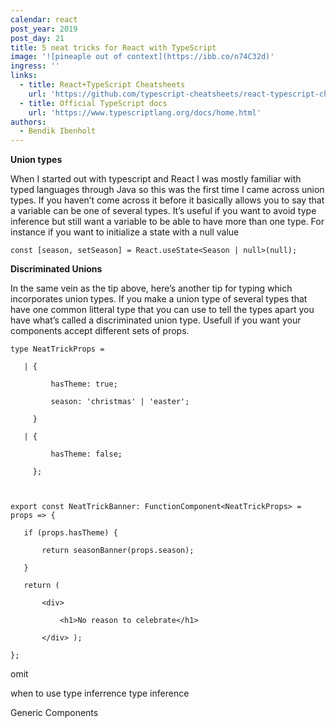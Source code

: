 ```yaml
---
calendar: react
post_year: 2019
post_day: 21
title: 5 neat tricks for React with TypeScript
image: '![pineaple out of context](https://ibb.co/n74C32d)'
ingress: ''
links:
  - title: React+TypeScript Cheatsheets
    url: 'https://github.com/typescript-cheatsheets/react-typescript-cheatsheet'
  - title: Official TypeScript docs
    url: 'https://www.typescriptlang.org/docs/home.html'
authors:
  - Bendik Ibenholt
---
```

**Union types**

When I started out with typescript and React I was mostly familiar with typed languages through Java so this was the first time I came across union types. If you haven’t come across it before it basically allows you to say that a variable can be one of several types. It’s useful if you want to avoid type inference but still want a variable to be able to have more than one type. For instance if you want to initialize a state with a null value

`const [season, setSeason] = React.useState<Season | null>(null);`

**Discriminated Unions**

In the same vein as the tip above, here’s another tip for typing which incorporates union types. If you make a union type of several types that have one common litteral type that you can use to tell the types apart you have what’s called a discriminated union type. Usefull if you want your components accept different sets of props. 

`type NeatTrickProps =`

`    | {`

`          hasTheme: true;`

`          season: 'christmas' | 'easter';`

`      }`

`    | {`

`          hasTheme: false;`

`      };`

``

`export const NeatTrickBanner: FunctionComponent<NeatTrickProps> = props => {`

`    if (props.hasTheme) {`

`        return seasonBanner(props.season);`

`    }`

`    return (`

`        <div>`

`            <h1>No reason to celebrate</h1>`

`        </div>    );`

`};`



omit

when to use type inferrence type inference



Generic Components
